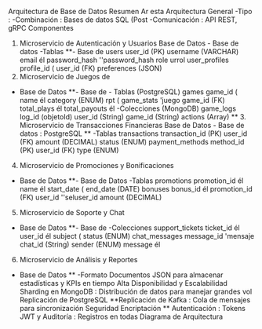 Arquitectura de Base de Datos 
 Resumen 
 Ar esta 
 Arquitectura General 
 -Tipo  :  -Combinación  : Bases de datos SQL (Post  -Comunicación  : API REST, gRPC 
 Componentes 
 1.  Microservicio de Autenticación y Usuarios 
 Base de Datos - Base de datos  -Tablas  **- Base de 
users
user_id (PK) 
username (VARCHAR) 
email él 
password_hash ''password_hash 
role urrol 
user_profiles
profile_id ( 
user_id (FK) 
preferences (JSON) 
 2.  Microservicio de Juegos de 
 - Base de Datos  **- Base de  - Tablas (PostgreSQL) 
games
game_id ( 
name él 
category (ENUM) 
rpt ( 
game_stats 'juego 
game_id (FK) 
total_plays él 
total_payouts él 
 -Colecciones (MongoDB) 
game_logs
log_id (objetoId) 
user_id (String) 
game_id (String) 
actions (Array) 
 **  3.  Microservicio de Transacciones Financieras 
 Base de Datos - Base de datos  : PostgreSQL
 **  -Tablas 
transactions
transaction_id (PK) 
user_id (FK) 
amount (DECIMAL) 
status (ENUM) 
payment_methods
method_id (PK) 
user_id (FK) 
type (ENUM) 
 4.  Microservicio de Promociones y Bonificaciones 
 - Base de Datos  **- Base de Datos  -Tablas 
promotions
promotion_id él 
name él 
start_date ( 
end_date (DATE) 
bonuses
bonus_id él 
promotion_id (FK) 
user_id ''seluser_id 
amount (DECIMAL) 
 5.  Microservicio de Soporte y Chat 
 - Base de Datos  **- Base de  -Colecciones 
support_tickets
ticket_id él 
user_id él 
subject ( 
status (ENUM) 
chat_messages
message_id 'mensaje 
chat_id (String) 
sender (ENUM) 
message él 
 6.  Microservicio de Análisis y Reportes 
 - Base de Datos  **  -Formato 
 Documentos JSON para almacenar estadísticas y KPIs en tiempo 
 Alta Disponibilidad y Escalabilidad 
 Sharding en MongoDB  : Distribución de datos para manejar grandes vol 
 Replicación de PostgreSQL  **Replicación de 
 Kafka  : Cola de mensajes para sincronización 
 Seguridad 
 Encriptación  ** 
 Autenticación  : Tokens JWT y 
 Auditoría  : Registros en todas 
 Diagrama de Arquitectura 
 